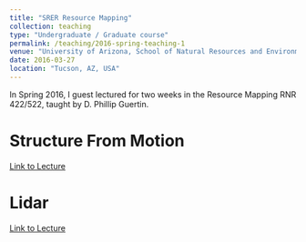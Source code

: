 ```yaml
---
title: "SRER Resource Mapping"
collection: teaching
type: "Undergraduate / Graduate course"
permalink: /teaching/2016-spring-teaching-1
venue: "University of Arizona, School of Natural Resources and Environment"
date: 2016-03-27
location: "Tucson, AZ, USA"
---
```


In Spring 2016, I guest lectured for two weeks in the Resource Mapping RNR 422/522, taught by D. Phillip Guertin.

Structure From Motion
======

[Link to Lecture](http://prezi.com/ba-ij00savre/?utm_campaign=share&utm_medium=copy&rc=ex0share)

Lidar
======

[Link to Lecture](http://prezi.com/hfpw0roebpg7/?utm_campaign=share&utm_medium=copy&rc=ex0share)
